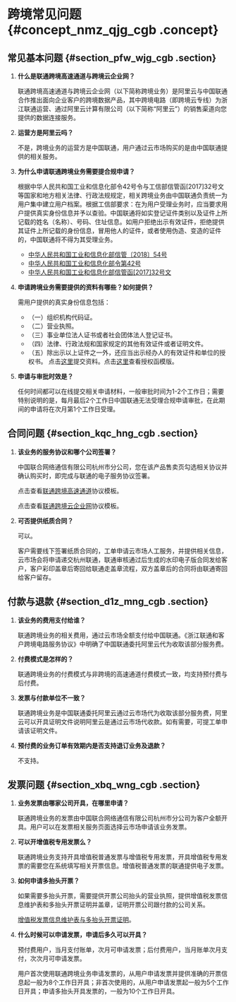 # 跨境常见问题 {#concept_nmz_qjg_cgb .concept}

## 常见基本问题 {#section_pfw_wjg_cgb .section}

1.  **什么是联通跨境高速通道与跨境云企业网？** 

    联通跨境高速通道与跨境云企业网（以下简称跨境业务）是阿里云与中国联通合作推出面向企业客户的跨境数据产品，其中跨境电路（即跨境云专线）为浙江联通运营、通过阿里云计算有限公司（以下简称“阿里云”）的销售渠道向您提供的数据连接服务。

2.  **运营方是阿里云吗？** 

    不是，跨境业务的运营方是中国联通，用户通过云市场购买的是由中国联通提供的相关服务。

3.  **为什么申请联通跨境业务需要提合规申请？** 

    根据中华人民共和国工业和信息化部令42号令与工信部信管函\[2017\]32号文等国家和地方相关法律、行政法规规定，相关跨境业务由中国联通负责统一为用户集中建立用户档案。根据工信部要求：在为用户受理业务时，应当要求用户提供真实身份信息并予以查验。中国联通将如实登记证件类别以及证件上所记载的姓名（名称）、号码、住址信息。如用户拒绝出示有效证件，拒绝提供其证件上所记载的身份信息，冒用他人的证件，或者使用伪造、变造的证件的，中国联通将不得为其受理业务。

    -   [中华人民共和国工业和信息化部信管〔2018〕54号](http://www.miit.gov.cn/n1146285/n1146352/n3054355/n3057709/n3057714/c6088105/content.html)
    -   [中华人民共和国工业和信息化部令第42号](http://www.gov.cn/gongbao/content/2017/content_5240090.htm)
    -   [中华人民共和国工业和信息化部信管函\[2017\]32号文](http://www.miit.gov.cn/n1146295/n1652858/n1652930/n3757020/c5471946/content.html)
4.  **申请跨境业务需要提供的资料有哪些？如何提供？** 

    需用户提供的真实身份信息包括：

    -   （一）组织机构代码证。
    -   （二）营业执照。
    -   （三）事业单位法人证书或者社会团体法人登记证书。
    -   （四）法律、行政法规和国家规定的其他有效证件或者证明文件。
    -   （五）除出示以上证件之一外，还应当出示经办人的有效证件和单位的授权书。
    点击[这里](https://page.aliyun.com/form/act1454004449/index.htm)提交资料。点击[这里](https://help.aliyun.com/document_detail/66362.html)查看授权函模版。

5.  **申请与审批时效是？** 

    任何时间都可以在线提交相关申请材料，一般审批时间为1-2个工作日；需要特别说明的是，每月最后2个工作日中国联通无法受理合规申请审批，在此期间的申请将在次月第1个工作日受理。


## 合同问题 {#section_kqc_hng_cgb .section}

1.  **该业务的服务协议和哪个公司签署？** 

    中国联合网络通信有限公司杭州市分公司，您在该产品售卖页勾选相关协议并确认购买时，即完成与联通的电子服务协议签署。

    点击查看[联通跨境高速通道](https://help.aliyun.com/document_detail/74570.html?spm=a2c4g.11186623.6.624.5b9b61cekES9fm)协议模板。

    点击查看[联通跨境云企业网](https://help.aliyun.com/document_detail/93160.html)协议模板。

2.  **可否提供纸质合同？** 

    可以。

    客户需要线下签署纸质合同的，工单申请云市场人工服务，并提供相关信息，云市场会将申请递交杭州联通，联通审核通过后生成的水印电子版合同发给客户，客户彩印盖章后寄回给联通走盖章流程，双方盖章后的合同将由联通寄回给客户留存。


## 付款与退款 {#section_d1z_mng_cgb .section}

1.  **该业务的费用支付给谁？** 

    联通跨境业务的相关费用，通过云市场全额支付给中国联通。《浙江联通和客户跨境电路服务协议》中明确了中国联通委托阿里云代为收取该部分服务费。

2.  **付费模式是怎样的？** 

    联通跨境业务的付费模式与非跨境的高速通道付费模式一致，均支持预付费与后付费。

3.  **发票与付款单位不一致？** 

    联通跨境业务是中国联通委托阿里云通过云市场代为收取该部分服务费，阿里云可以开具证明文件说明阿里云是通过云市场代收款。如有需要，可提工单申请该证明文件。

4.  **预付费的业务订单有效期内是否支持退订业务及退款？** 

    不支持。


## 发票问题 {#section_xbq_wng_cgb .section}

1.  **业务发票由哪家公司开具，在哪里申请？** 

    联通跨境业务的发票由中国联合网络通信有限公司杭州市分公司为客户全额开具。用户可以在发票相关服务页面选择云市场申请该业务发票。

2.  **可以开增值税专用发票么？** 

    联通跨境业务支持开具增值税普通发票与增值税专用发票，开具增值税专用发票的需要您在系统填写相关开票信息。增值税普通发票的联通提供电子发票。

3.  **如何申请多抬头开票？** 

    如果需要多抬头开票，需要提供开票公司抬头的营业执照，提供增值税发票信息维护表和多抬头开票证明并盖章，证明开票公司跟付款的公司关系。

    [增值税发票信息维护表与多抬头开票证明](https://help.aliyun.com/document_detail/66362.html?spm=a2c4g.11186623.6.622.aeea61cettKBf3)。

4.  **什么时候可以申请发票，申请后多久可以开具？** 

    预付费用户，当月支付账单，次月可申请发票；后付费用户，当月账单次月支付，次次月可申请发票。

    用户首次使用联通跨境业务申请发票的，从用户申请发票并提供准确的开票信息起一般为8个工作日开具；非首次使用的，从用户申请发票起一般为5个工作日开具；申请多抬头开具发票的，一般为10个工作日开具。


